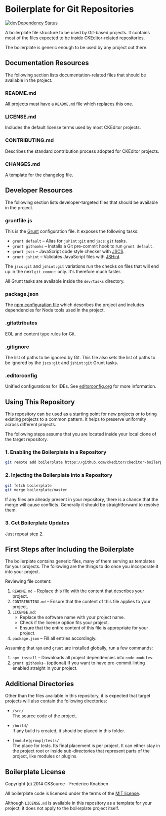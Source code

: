 Boilerplate for Git Repositories
================================

[![devDependency Status](https://david-dm.org/ckeditor/ckeditor-boilerplate/dev-status.svg)](https://david-dm.org/ckeditor/ckeditor-boilerplate#info=devDependencies)

A boilerplate file structure to be used by Git-based projects. It contains most of the files expected to be inside
CKEditor-related repositories.

The boilerplate is generic enough to be used by any project out there.

## Documentation Resources

The following section lists documentation-related files that should be available in the project.

### README.md

All projects must have a `README.md` file which replaces this one.

### LICENSE.md

Includes the default license terms used by most CKEditor projects.

### CONTRIBUTING.md

Describes the standard contribution process adopted for CKEditor projects.

### CHANGES.md

A template for the changelog file.

## Developer Resources

The following section lists developer-targeted files that should be available in the project.

### gruntfile.js

This is the [Grunt](http://gruntjs.com/) configuration file. It exposes the following tasks:

 * `grunt default` &ndash; Alias for `jshint:git` and `jscs:git` tasks.
 * `grunt githooks` &ndash;  Installs a Git pre-commit hook to run `grunt default`.
 * `grunt jscs` &ndash; JavaScript code style checker with [JSCS](https://github.com/jscs-dev/node-jscs).
 * `grunt jshint` &ndash; Validates JavaScript files with [JSHint](https://github.com/jshint/jshint).

The `jscs:git` and `jshint:git` variations run the checks on files that will end up in the next `git commit` only. It's
therefore much faster.

All Grunt tasks are available inside the `dev/tasks` directory.

### package.json

The [npm configuration file](https://www.npmjs.org/doc/files/package.json.html) which describes the project and
includes dependencies for Node tools used in the project.

### .gitattributes

EOL and content type rules for Git.

### .gitignore

The list of paths to be ignored by Git. This file also sets the list of paths to be ignored by the `jscs:git` and `jshint:git`
Grunt tasks.

### .editorconfig

Unified configurations for IDEs. See
[editorconfig.org](http://editorconfig.org/) for more information.

## Using This Repository

This repository can be used as a starting point for new projects or to bring existing projects to a common pattern. It
helps to preserve uniformity across different projects.

The following steps assume that you are located inside your local clone of the target repository.

### 1. Enabling the Boilerplate in a Repository

```bash
git remote add boilerplate https://github.com/ckeditor/ckeditor-boilerplate.git
```

### 2. Injecting the Boilerplate into a Repository

```bash
git fetch boilerplate
git merge boilerplate/master
```

If any files are already present in your repository, there is a chance that the merge will cause conflicts. Generally it should
be straightforward to resolve them.

### 3. Get Boilerplate Updates

Just repeat step 2.

## First Steps after Including the Boilerplate

The boilerplate contains generic files, many of them serving as templates for your projects. The following are the
things to do once you incorporate it into your project.

Reviewing file content:

1. `README.md` &ndash; Replace this file with the content that describes your project.
2. `CONTRIBUTING.md` &ndash; Ensure that the content of this file applies to your project.
3. `LICENSE.md`:
   * Replace the software name with your project name.
   * Check if the license option fits your project.
   * Ensure that the entire content of this file is appropriate for your project.
4. `package.json` &ndash; Fill all entries accordingly.

Assuming that `npm` and `grunt` are installed globally, run a few commands:

1. `npm install` &ndash; Downloads all project dependencies into `node_modules`.
2. `grunt githooks`&ndash; (optional) If you want to have pre-commit linting enabled straight in your project.

## Additional Directories

Other than the files available in this repository, it is expected that target projects will also contain the following directories:

* `/src/`<br>
  The source code of the project.

* `/build/`<br>
  If any build is created, it should be placed in this folder.

* `[module|group]/tests/`<br>
  The place for tests. Its final placement is per project. It can either stay in the project root or inside sub-directories that represent parts of the project, like modules or plugins.

## Boilerplate License

Copyright (c) 2014 CKSource - Frederico Knabben

All boilerplate code is licensed under the terms of the [MIT license](http://opensource.org/licenses/MIT).

Although `LICENSE.md` is available in this repository as a template for your project, it does not apply to the
boilerplate project itself.
